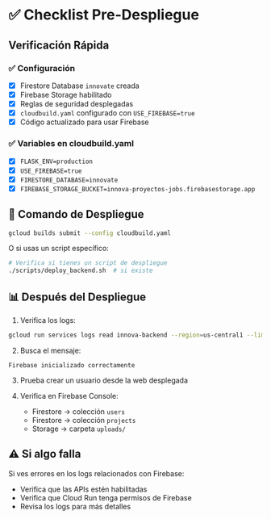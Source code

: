 # ✅ Checklist Pre-Despliegue

## Verificación Rápida

### ✅ Configuración
- [x] Firestore Database `innovate` creada
- [x] Firebase Storage habilitado
- [x] Reglas de seguridad desplegadas
- [x] `cloudbuild.yaml` configurado con `USE_FIREBASE=true`
- [x] Código actualizado para usar Firebase

### ✅ Variables en cloudbuild.yaml
- [x] `FLASK_ENV=production`
- [x] `USE_FIREBASE=true`
- [x] `FIRESTORE_DATABASE=innovate`
- [x] `FIREBASE_STORAGE_BUCKET=innova-proyectos-jobs.firebasestorage.app`

## 🚀 Comando de Despliegue

```bash
gcloud builds submit --config cloudbuild.yaml
```

O si usas un script específico:
```bash
# Verifica si tienes un script de despliegue
./scripts/deploy_backend.sh  # si existe
```

## 📊 Después del Despliegue

1. Verifica los logs:
```bash
gcloud run services logs read innova-backend --region=us-central1 --limit=50
```

2. Busca el mensaje:
```
Firebase inicializado correctamente
```

3. Prueba crear un usuario desde la web desplegada

4. Verifica en Firebase Console:
   - Firestore → colección `users`
   - Firestore → colección `projects`
   - Storage → carpeta `uploads/`

## ⚠️ Si algo falla

Si ves errores en los logs relacionados con Firebase:
- Verifica que las APIs estén habilitadas
- Verifica que Cloud Run tenga permisos de Firebase
- Revisa los logs para más detalles

